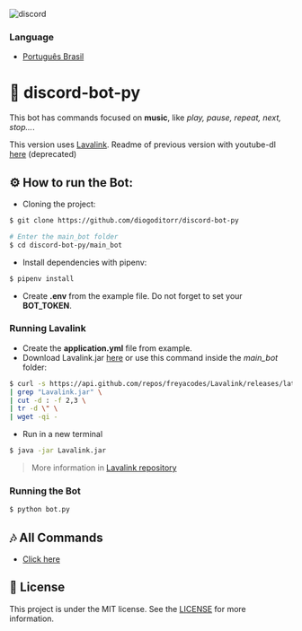 ![discord](https://user-images.githubusercontent.com/35296262/89131859-45fd0d80-d4e6-11ea-8e9f-5faad231d10a.png)

### Language
* [Português Brasil](./README-pt-br.md)

# 🤖 discord-bot-py
This bot has commands focused on **music**, like *play, pause, repeat, next, stop...*.

This version uses [Lavalink](https://github.com/freyacodes/Lavalink). Readme of previous version with youtube-dl [here](docs/README-youtube-dl.md) (deprecated)

## ⚙ How to run the Bot:

* Cloning the project:
```bash
$ git clone https://github.com/diogoditorr/discord-bot-py

# Enter the main_bot folder
$ cd discord-bot-py/main_bot
```

* Install dependencies with pipenv:
```bash
$ pipenv install
```

* Create **.env** from the example file. Do not forget to set your **BOT_TOKEN**.

### **Running Lavalink**

* Create the **application.yml** file from example.
* Download Lavalink.jar [here](https://github.com/freyacodes/Lavalink/releases) or use this command inside the _main_bot_ folder:

```bash
$ curl -s https://api.github.com/repos/freyacodes/Lavalink/releases/latest \
| grep "Lavalink.jar" \
| cut -d : -f 2,3 \
| tr -d \" \
| wget -qi -
```

* Run in a new terminal
```bash
$ java -jar Lavalink.jar
```

> More information in [Lavalink repository](https://github.com/freyacodes/Lavalink)

### **Running the Bot**
```bash
$ python bot.py
```


## 🎶 All Commands
* [Click here](./docs/commands-en.md)

## 📝 License
This project is under the MIT license. See the [LICENSE](./LICENSE) for more information.
